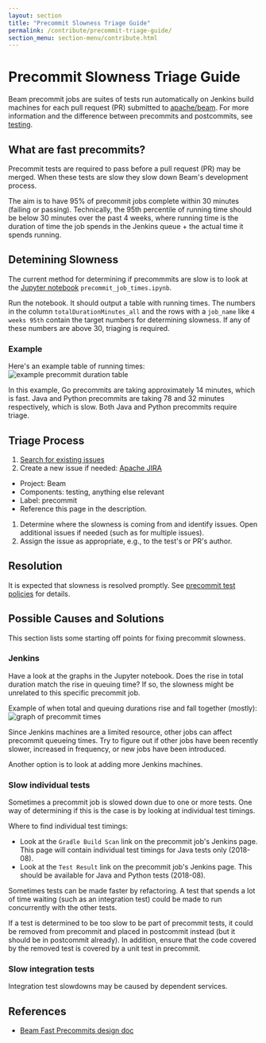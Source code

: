 ```yaml
---
layout: section
title: "Precommit Slowness Triage Guide"
permalink: /contribute/precommit-triage-guide/
section_menu: section-menu/contribute.html
---
```

<!--
Licensed under the Apache License, Version 2.0 (the "License");
you may not use this file except in compliance with the License.
You may obtain a copy of the License at

http://www.apache.org/licenses/LICENSE-2.0

Unless required by applicable law or agreed to in writing, software
distributed under the License is distributed on an "AS IS" BASIS,
WITHOUT WARRANTIES OR CONDITIONS OF ANY KIND, either express or implied.
See the License for the specific language governing permissions and
limitations under the License.
-->

# Precommit Slowness Triage Guide

Beam precommit jobs are suites of tests run automatically on Jenkins build
machines for each pull request (PR) submitted to
[apache/beam](https://github.com/apache/beam). For more information and the
difference between precommits and postcommits, see
[testing](/contribute/testing/).

## What are fast precommits?

Precommit tests are required to pass before a pull request (PR) may be merged.
When these tests are slow they slow down Beam's development process.

The aim is to have 95% of precommit jobs complete within 30 minutes
(failing or passing).
Technically, the 95th percentile of running time should be below 30 minutes over
the past 4 weeks, where running time is the duration of time the job spends in
the Jenkins queue + the actual time it spends running.

## Detemining Slowness

The current method for determining if precommmits are slow is to look at the
[Jupyter
notebook](https://github.com/apache/beam/tree/master/.test-infra/jupyter)
`precommit_job_times.ipynb`.

Run the notebook. It should output a table with running times. The numbers in
the column `totalDurationMinutes_all` and the rows with a `job_name` like `4
weeks 95th` contain the target numbers for determining slowness.
If any of these numbers are above 30, triaging is required.

### Example
Here's an example table of running times:
![example precommit duration table](/images/precommit_durations.png)

In this example, Go precommits are taking approximately 14 minutes, which is
fast. Java and Python precommits are taking 78 and 32 minutes respectively,
which is slow. Both Java and Python precommits require triage.

## Triage Process

1. [Search for existing
   issues](https://issues.apache.org/jira/issues/?filter=12344461)
1. Create a new issue if needed: [Apache
   JIRA](https://issues.apache.org/jira/issues)
  - Project: Beam
  - Components: testing, anything else relevant
  - Label: precommit
  - Reference this page in the description.
1. Determine where the slowness is coming from and identify issues. Open
   additional issues if needed (such as for multiple issues).
1. Assign the issue as appropriate, e.g., to the test's or PR's author.

## Resolution

It is expected that slowness is resolved promptly. See [precommit test
policies](/contribute/precommit-policies/) for details.

## Possible Causes and Solutions

This section lists some starting off points for fixing precommit slowness.

### Jenkins

Have a look at the graphs in the Jupyter notebook. Does the rise in total
duration match the rise in queuing time? If so, the slowness might be unrelated
to this specific precommit job.

Example of when total and queuing durations rise and fall together (mostly):
![graph of precommit times](/images/precommit_graph_queuing_time.png)

Since Jenkins machines are a limited resource, other jobs can
affect precommit queueing times. Try to figure out if other jobs have been
recently slower, increased in frequency, or new jobs have been introduced.

Another option is to look at adding more Jenkins machines.

### Slow individual tests

Sometimes a precommit job is slowed down due to one or more tests. One way of
determining if this is the case is by looking at individual test timings.

Where to find individual test timings:

- Look at the `Gradle Build Scan` link on the precommit job's Jenkins page. This
  page will contain individual test timings for Java tests only (2018-08).
- Look at the `Test Result` link on the precommit job's Jenkins page. This
  should be available for Java and Python tests (2018-08).

Sometimes tests can be made faster by refactoring. A test that spends a lot of
time waiting (such as an integration test) could be made to run concurrently with
the other tests.

If a test is determined to be too slow to be part of precommit tests, it could
be removed from precommit and placed in postcommit instead (but it should be in
postcommit already). In addition, ensure that the code covered by the removed
test is covered by a unit test in precommit.

### Slow integration tests

Integration test slowdowns may be caused by dependent services.

## References

- [Beam Fast Precommits design doc](https://docs.google.com/document/d/1udtvggmS2LTMmdwjEtZCcUQy6aQAiYTI3OrTP8CLfJM/edit?usp=sharing)
